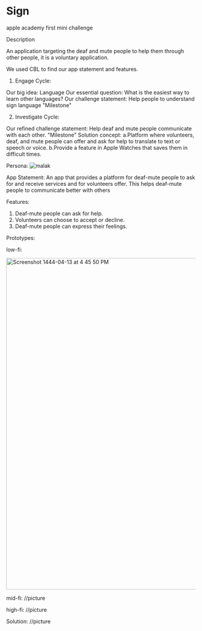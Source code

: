 # Sign
apple academy first mini challenge

Description

An application targeting the deaf and mute people to help them through other people, it is a voluntary application.

We used CBL to find our app statement and features.

1. Engage Cycle:

Our big idea: Language
Our essential question: What is the easiest way to learn other languages?
Our challenge statement: Help people to understand sign language "Milestone"

2. Investigate Cycle:

Our refined challenge statement: Help deaf and mute people communicate with each other. "Milestone"
Solution concept:
    a.Platform where volunteers, deaf, and mute people can offer and ask for help to translate to text or speech or voice.
    b.Provide a feature in Apple Watches that saves them in difficult times.
    
Persona: 
![malak](https://user-images.githubusercontent.com/105976898/200325342-9fe3cdd3-326f-401f-94d5-89e404fbbd55.png)

App Statement: An app that provides a platform for deaf-mute people  to ask for and receive services and for volunteers offer. This helps deaf-mute people to communicate better with others

Features: 
  1. Deaf-mute people can ask for help.
  2. Volunteers can choose to accept or decline.
  3. Deaf-mute people can express their feelings.
  

Prototypes: 

low-fi:

<img width="882" alt="Screenshot 1444-04-13 at 4 45 50 PM" src="https://user-images.githubusercontent.com/105976898/200325761-0e53b9c7-afd7-4577-942a-c351f42e828a.png">


mid-fi:
//picture

high-fi:
//picture

Solution:
//picture

